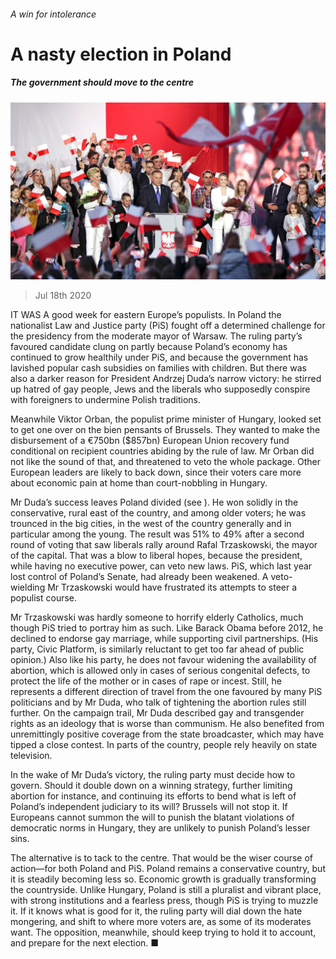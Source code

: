 ###### A win for intolerance

# A nasty election in Poland 

##### The government should move to the centre 

![image](images/20200718_LDP001_0.jpg) 

> Jul 18th 2020 

IT WAS A good week for eastern Europe’s populists. In Poland the nationalist Law and Justice party (PiS) fought off a determined challenge for the presidency from the moderate mayor of Warsaw. The ruling party’s favoured candidate clung on partly because Poland’s economy has continued to grow healthily under PiS, and because the government has lavished popular cash subsidies on families with children. But there was also a darker reason for President Andrzej Duda’s narrow victory: he stirred up hatred of gay people, Jews and the liberals who supposedly conspire with foreigners to undermine Polish traditions.

Meanwhile Viktor Orban, the populist prime minister of Hungary, looked set to get one over on the bien pensants of Brussels. They wanted to make the disbursement of a €750bn ($857bn) European Union recovery fund conditional on recipient countries abiding by the rule of law. Mr Orban did not like the sound of that, and threatened to veto the whole package. Other European leaders are likely to back down, since their voters care more about economic pain at home than court-nobbling in Hungary.


Mr Duda’s success leaves Poland divided (see ). He won solidly in the conservative, rural east of the country, and among older voters; he was trounced in the big cities, in the west of the country generally and in particular among the young. The result was 51% to 49% after a second round of voting that saw liberals rally around Rafal Trzaskowski, the mayor of the capital. That was a blow to liberal hopes, because the president, while having no executive power, can veto new laws. PiS, which last year lost control of Poland’s Senate, had already been weakened. A veto-wielding Mr Trzaskowski would have frustrated its attempts to steer a populist course.

Mr Trzaskowski was hardly someone to horrify elderly Catholics, much though PiS tried to portray him as such. Like Barack Obama before 2012, he declined to endorse gay marriage, while supporting civil partnerships. (His party, Civic Platform, is similarly reluctant to get too far ahead of public opinion.) Also like his party, he does not favour widening the availability of abortion, which is allowed only in cases of serious congenital defects, to protect the life of the mother or in cases of rape or incest. Still, he represents a different direction of travel from the one favoured by many PiS politicians and by Mr Duda, who talk of tightening the abortion rules still further. On the campaign trail, Mr Duda described gay and transgender rights as an ideology that is worse than communism. He also benefited from unremittingly positive coverage from the state broadcaster, which may have tipped a close contest. In parts of the country, people rely heavily on state television.

In the wake of Mr Duda’s victory, the ruling party must decide how to govern. Should it double down on a winning strategy, further limiting abortion for instance, and continuing its efforts to bend what is left of Poland’s independent judiciary to its will? Brussels will not stop it. If Europeans cannot summon the will to punish the blatant violations of democratic norms in Hungary, they are unlikely to punish Poland’s lesser sins.

The alternative is to tack to the centre. That would be the wiser course of action—for both Poland and PiS. Poland remains a conservative country, but it is steadily becoming less so. Economic growth is gradually transforming the countryside. Unlike Hungary, Poland is still a pluralist and vibrant place, with strong institutions and a fearless press, though PiS is trying to muzzle it. If it knows what is good for it, the ruling party will dial down the hate mongering, and shift to where more voters are, as some of its moderates want. The opposition, meanwhile, should keep trying to hold it to account, and prepare for the next election. ■

